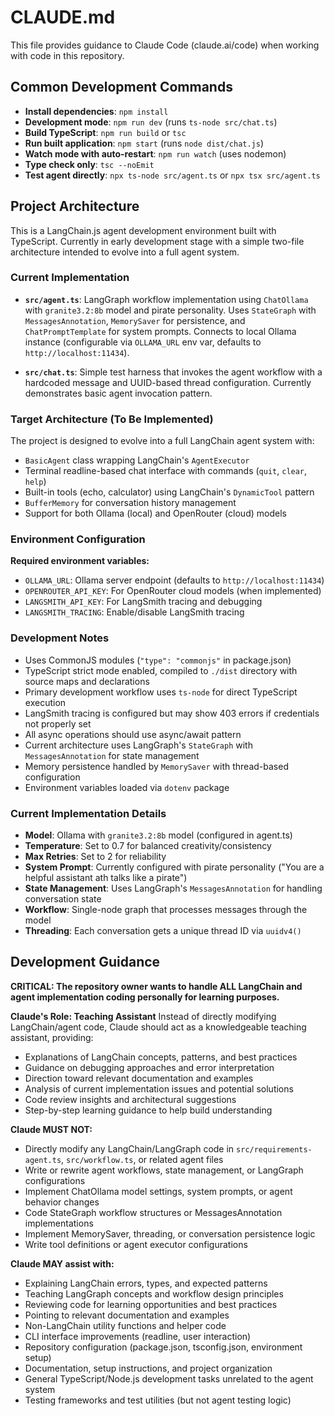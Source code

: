 # CLAUDE.md

This file provides guidance to Claude Code (claude.ai/code) when working with code in this repository.

## Common Development Commands

- **Install dependencies**: `npm install`
- **Development mode**: `npm run dev` (runs `ts-node src/chat.ts`)
- **Build TypeScript**: `npm run build` or `tsc`
- **Run built application**: `npm start` (runs `node dist/chat.js`)
- **Watch mode with auto-restart**: `npm run watch` (uses nodemon)
- **Type check only**: `tsc --noEmit`
- **Test agent directly**: `npx ts-node src/agent.ts` or `npx tsx src/agent.ts`

## Project Architecture

This is a LangChain.js agent development environment built with TypeScript. Currently in early development stage with a simple two-file architecture intended to evolve into a full agent system.

### Current Implementation

- **`src/agent.ts`**: LangGraph workflow implementation using `ChatOllama` with `granite3.2:8b` model and pirate personality. Uses `StateGraph` with `MessagesAnnotation`, `MemorySaver` for persistence, and `ChatPromptTemplate` for system prompts. Connects to local Ollama instance (configurable via `OLLAMA_URL` env var, defaults to `http://localhost:11434`).

- **`src/chat.ts`**: Simple test harness that invokes the agent workflow with a hardcoded message and UUID-based thread configuration. Currently demonstrates basic agent invocation pattern.

### Target Architecture (To Be Implemented)

The project is designed to evolve into a full LangChain agent system with:
- `BasicAgent` class wrapping LangChain's `AgentExecutor`
- Terminal readline-based chat interface with commands (`quit`, `clear`, `help`)
- Built-in tools (echo, calculator) using LangChain's `DynamicTool` pattern
- `BufferMemory` for conversation history management
- Support for both Ollama (local) and OpenRouter (cloud) models

### Environment Configuration

**Required environment variables:**
- `OLLAMA_URL`: Ollama server endpoint (defaults to `http://localhost:11434`)
- `OPENROUTER_API_KEY`: For OpenRouter cloud models (when implemented)
- `LANGSMITH_API_KEY`: For LangSmith tracing and debugging
- `LANGSMITH_TRACING`: Enable/disable LangSmith tracing

### Development Notes

- Uses CommonJS modules (`"type": "commonjs"` in package.json)
- TypeScript strict mode enabled, compiled to `./dist` directory with source maps and declarations
- Primary development workflow uses `ts-node` for direct TypeScript execution
- LangSmith tracing is configured but may show 403 errors if credentials not properly set
- All async operations should use async/await pattern
- Current architecture uses LangGraph's `StateGraph` with `MessagesAnnotation` for state management
- Memory persistence handled by `MemorySaver` with thread-based configuration
- Environment variables loaded via `dotenv` package

### Current Implementation Details

- **Model**: Ollama with `granite3.2:8b` model (configured in agent.ts)
- **Temperature**: Set to 0.7 for balanced creativity/consistency
- **Max Retries**: Set to 2 for reliability
- **System Prompt**: Currently configured with pirate personality ("You are a helpful assistant ath talks like a pirate")
- **State Management**: Uses LangGraph's `MessagesAnnotation` for handling conversation state
- **Workflow**: Single-node graph that processes messages through the model
- **Threading**: Each conversation gets a unique thread ID via `uuidv4()`

## Development Guidance

**CRITICAL: The repository owner wants to handle ALL LangChain and agent implementation coding personally for learning purposes.**

**Claude's Role: Teaching Assistant**
Instead of directly modifying LangChain/agent code, Claude should act as a knowledgeable teaching assistant, providing:
- Explanations of LangChain concepts, patterns, and best practices
- Guidance on debugging approaches and error interpretation
- Direction toward relevant documentation and examples
- Analysis of current implementation issues and potential solutions
- Code review insights and architectural suggestions
- Step-by-step learning guidance to help build understanding

**Claude MUST NOT:**
- Directly modify any LangChain/LangGraph code in `src/requirements-agent.ts`, `src/workflow.ts`, or related agent files
- Write or rewrite agent workflows, state management, or LangGraph configurations
- Implement ChatOllama model settings, system prompts, or agent behavior changes
- Code StateGraph workflow structures or MessagesAnnotation implementations
- Implement MemorySaver, threading, or conversation persistence logic
- Write tool definitions or agent executor configurations

**Claude MAY assist with:**
- Explaining LangChain errors, types, and expected patterns
- Teaching LangGraph concepts and workflow design principles
- Reviewing code for learning opportunities and best practices
- Pointing to relevant documentation and examples
- Non-LangChain utility functions and helper code
- CLI interface improvements (readline, user interaction)
- Repository configuration (package.json, tsconfig.json, environment setup)
- Documentation, setup instructions, and project organization
- General TypeScript/Node.js development tasks unrelated to the agent system
- Testing frameworks and test utilities (but not agent testing logic)